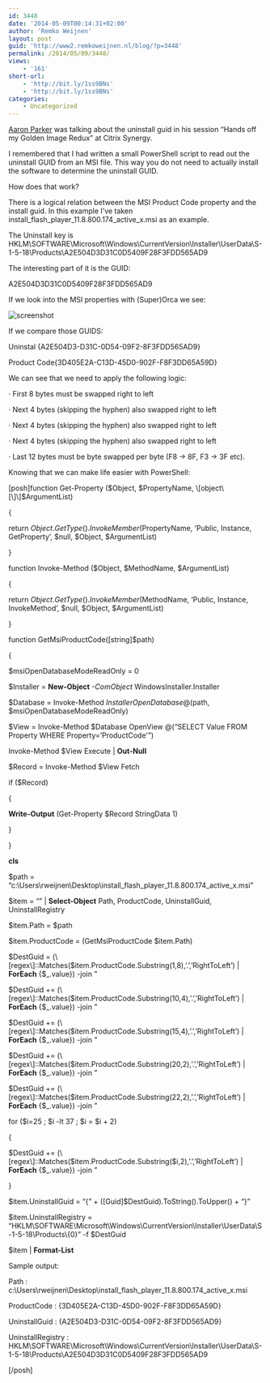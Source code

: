 ```yaml
---
id: 3448
date: '2014-05-09T00:14:31+02:00'
author: 'Remko Weijnen'
layout: post
guid: 'http://www2.remkoweijnen.nl/blog/?p=3448'
permalink: /2014/05/09/3448/
views:
    - '161'
short-url:
    - 'http://bit.ly/1ss9BNs'
    - 'http://bit.ly/1ss9BNs'
categories:
    - Uncategorized
---
```


[Aaron Parker](http://stealthpuppy.com/) was talking about the uninstall guid in his session “Hands off my Golden Image Redux” at Citrix Synergy.

I remembered that I had written a small PowerShell script to read out the uninstall GUID from an MSI file. This way you do not need to actually install the software to determine the uninstall GUID.

How does that work?

There is a logical relation between the MSI Product Code property and the install guid. In this example I’ve taken install\_flash\_player\_11.8.800.174\_active\_x.msi as an example.

The Uninstall key is HKLM\\SOFTWARE\\Microsoft\\Windows\\CurrentVersion\\Installer\\UserData\\S-1-5-18\\Products\\A2E504D3D31C0D5409F28F3FDD565AD9

The interesting part of it is the GUID:

A2E504D3D31C0D5409F28F3FDD565AD9

If we look into the MSI properties with (Super)Orca we see:

<a>![screenshot](file:///C:/Users/remkow/AppData/Local/Temp/WindowsLiveWriter1286139640/supfilesA0F41C5/screenshot_thumb[2].png "screenshot")</a>

If we compare those GUIDS:

Uninstal {A2E504D3-D31C-0D54-09F2-8F3FDD565AD9}

Product Code{3D405E2A-C13D-45D0-902F-F8F3DD65A59D}

We can see that we need to apply the following logic:

· First 8 bytes must be swapped right to left

· Next 4 bytes (skipping the hyphen) also swapped right to left

· Next 4 bytes (skipping the hyphen) also swapped right to left

· Next 4 bytes (skipping the hyphen) also swapped right to left

· Last 12 bytes must be byte swapped per byte (F8 -&gt; 8F, F3 -&gt; 3F etc).

Knowing that we can make life easier with PowerShell:

\[posh\]function Get-Property ($Object, $PropertyName, \[object\[\]\]$ArgumentList)

{

return $Object.GetType().InvokeMember($PropertyName, ‘Public, Instance, GetProperty’, $null, $Object, $ArgumentList)

}

function Invoke-Method ($Object, $MethodName, $ArgumentList)

{

return $Object.GetType().InvokeMember($MethodName, ‘Public, Instance, InvokeMethod’, $null, $Object, $ArgumentList)

}

function GetMsiProductCode(\[string\]$path)

{

$msiOpenDatabaseModeReadOnly = 0

$Installer = **New-Object** *-ComObject* WindowsInstaller.Installer

$Database = Invoke-Method $Installer OpenDatabase @($path, $msiOpenDatabaseModeReadOnly)

$View = Invoke-Method $Database OpenView @(“SELECT Value FROM Property WHERE Property=’ProductCode'”)

Invoke-Method $View Execute | **Out-Null**

$Record = Invoke-Method $View Fetch

if ($Record)

{

**Write-Output** (Get-Property $Record StringData 1)

}

}

**cls**

$path = “c:\\Users\\rweijnen\\Desktop\\install\_flash\_player\_11.8.800.174\_active\_x.msi”

$item = “” | **Select-Object** Path, ProductCode, UninstallGuid, UninstallRegistry

$item.Path = $path

$item.ProductCode = (GetMsiProductCode $item.Path)

$DestGuid = (\[regex\]::Matches($item.ProductCode.Substring(1,8),’.’,’RightToLeft’) | **ForEach** {$\_.value}) -join ”

$DestGuid += (\[regex\]::Matches($item.ProductCode.Substring(10,4),’.’,’RightToLeft’) | **ForEach** {$\_.value}) -join ”

$DestGuid += (\[regex\]::Matches($item.ProductCode.Substring(15,4),’.’,’RightToLeft’) | **ForEach** {$\_.value}) -join ”

$DestGuid += (\[regex\]::Matches($item.ProductCode.Substring(20,2),’.’,’RightToLeft’) | **ForEach** {$\_.value}) -join ”

$DestGuid += (\[regex\]::Matches($item.ProductCode.Substring(22,2),’.’,’RightToLeft’) | **ForEach** {$\_.value}) -join ”

for ($i=25 ; $i -lt 37 ; $i = $i + 2)

{

$DestGuid += (\[regex\]::Matches($item.ProductCode.Substring($i,2),’.’,’RightToLeft’) | **ForEach** {$\_.value}) -join ”

}

$item.UninstallGuid = “{” + (\[Guid\]$DestGuid).ToString().ToUpper() + “}”

$item.UninstallRegistry = “HKLM\\SOFTWARE\\Microsoft\\Windows\\CurrentVersion\\Installer\\UserData\\S-1-5-18\\Products\\{0}” -f $DestGuid

$item | **Format-List**

Sample output:

Path : c:\\Users\\rweijnen\\Desktop\\install\_flash\_player\_11.8.800.174\_active\_x.msi

ProductCode : {3D405E2A-C13D-45D0-902F-F8F3DD65A59D}

UninstallGuid : {A2E504D3-D31C-0D54-09F2-8F3FDD565AD9}

UninstallRegistry : HKLM\\SOFTWARE\\Microsoft\\Windows\\CurrentVersion\\Installer\\UserData\\S-1-5-18\\Products\\A2E504D3D31C0D5409F28F3FDD565AD9

\[/posh\]
